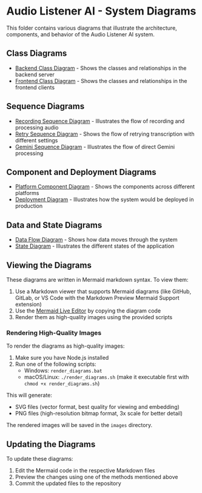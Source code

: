 # Audio Listener AI - System Diagrams

This folder contains various diagrams that illustrate the architecture, components, and behavior of the Audio Listener AI system.

## Class Diagrams

- [Backend Class Diagram](backend_class_diagram.md) - Shows the classes and relationships in the backend server
- [Frontend Class Diagram](frontend_class_diagram.md) - Shows the classes and relationships in the frontend clients

## Sequence Diagrams

- [Recording Sequence Diagram](recording_sequence_diagram.md) - Illustrates the flow of recording and processing audio
- [Retry Sequence Diagram](retry_sequence_diagram.md) - Shows the flow of retrying transcription with different settings
- [Gemini Sequence Diagram](gemini_sequence_diagram.md) - Illustrates the flow of direct Gemini processing

## Component and Deployment Diagrams

- [Platform Component Diagram](platform_component_diagram.md) - Shows the components across different platforms
- [Deployment Diagram](deployment_diagram.md) - Illustrates how the system would be deployed in production

## Data and State Diagrams

- [Data Flow Diagram](data_flow_diagram.md) - Shows how data moves through the system
- [State Diagram](state_diagram.md) - Illustrates the different states of the application

## Viewing the Diagrams

These diagrams are written in Mermaid markdown syntax. To view them:

1. Use a Markdown viewer that supports Mermaid diagrams (like GitHub, GitLab, or VS Code with the Markdown Preview Mermaid Support extension)
2. Use the [Mermaid Live Editor](https://mermaid.live/) by copying the diagram code
3. Render them as high-quality images using the provided scripts

### Rendering High-Quality Images

To render the diagrams as high-quality images:

1. Make sure you have Node.js installed
2. Run one of the following scripts:
   - Windows: `render_diagrams.bat`
   - macOS/Linux: `./render_diagrams.sh` (make it executable first with `chmod +x render_diagrams.sh`)

This will generate:

- SVG files (vector format, best quality for viewing and embedding)
- PNG files (high-resolution bitmap format, 3x scale for better detail)

The rendered images will be saved in the `images` directory.

## Updating the Diagrams

To update these diagrams:

1. Edit the Mermaid code in the respective Markdown files
2. Preview the changes using one of the methods mentioned above
3. Commit the updated files to the repository
